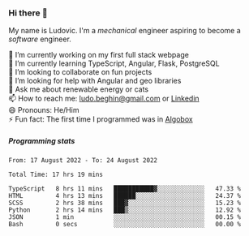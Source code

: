 ### Hi there 👋

My name is Ludovic. I'm a *mechanical* engineer aspiring to become a *software* engineer.

 🔭 I’m currently working on my first full stack webpage<br/>
 🌱 I’m currently learning TypeScript, Angular, Flask, PostgreSQL<br/>
 👯 I’m looking to collaborate on fun projects<br/>
 🤔 I’m looking for help with Angular and geo libraries<br/>
 💬 Ask me about renewable energy or cats<br/>
 📫 How to reach me: ludo.beghin@gmail.com or [Linkedin](https://www.linkedin.com/in/ludovic-beghin/)<br/>
 😄 Pronouns: He/Him<br/>
 ⚡ Fun fact: The first time I programmed was in [Algobox](https://fr.wikipedia.org/wiki/Algobox)<br/>

##### Programming stats
<!--START_SECTION:waka-->

```text
From: 17 August 2022 - To: 24 August 2022

Total Time: 17 hrs 19 mins

TypeScript   8 hrs 11 mins   ███████████▓░░░░░░░░░░░░░   47.33 %
HTML         4 hrs 13 mins   ██████░░░░░░░░░░░░░░░░░░░   24.37 %
SCSS         2 hrs 38 mins   ███▓░░░░░░░░░░░░░░░░░░░░░   15.23 %
Python       2 hrs 14 mins   ███▒░░░░░░░░░░░░░░░░░░░░░   12.92 %
JSON         1 min           ░░░░░░░░░░░░░░░░░░░░░░░░░   00.15 %
Bash         0 secs          ░░░░░░░░░░░░░░░░░░░░░░░░░   00.00 %
```

<!--END_SECTION:waka-->
